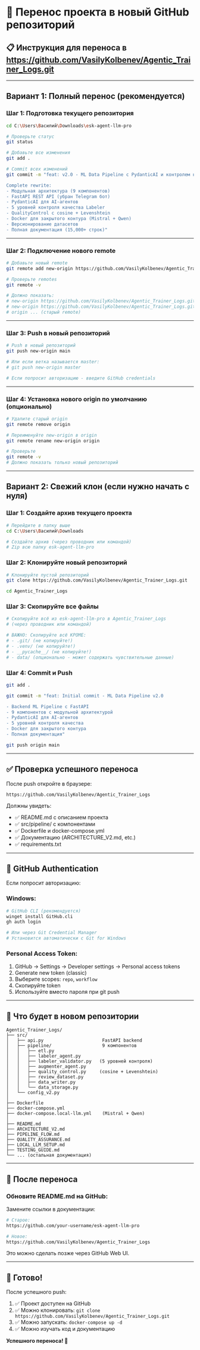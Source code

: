 # 🚀 Перенос проекта в новый GitHub репозиторий

## 📋 Инструкция для переноса в https://github.com/VasilyKolbenev/Agentic_Trainer_Logs.git

---

## Вариант 1: Полный перенос (рекомендуется)

### Шаг 1: Подготовка текущего репозитория

```bash
cd C:\Users\Василий\Downloads\esk-agent-llm-pro

# Проверьте статус
git status

# Добавьте все изменения
git add .

# Commit всех изменений
git commit -m "feat: v2.0 - ML Data Pipeline с PydanticAI и контролем качества

Complete rewrite:
- Модульная архитектура (9 компонентов)
- FastAPI REST API (убран Telegram бот)
- PydanticAI для AI-агентов
- 5 уровней контроля качества Labeler
- QualityControl с cosine + Levenshtein
- Docker для закрытого контура (Mistral + Qwen)
- Версионирование датасетов
- Полная документация (15,000+ строк)"
```

---

### Шаг 2: Подключение нового remote

```bash
# Добавьте новый remote
git remote add new-origin https://github.com/VasilyKolbenev/Agentic_Trainer_Logs.git

# Проверьте remotes
git remote -v

# Должно показать:
# new-origin https://github.com/VasilyKolbenev/Agentic_Trainer_Logs.git (fetch)
# new-origin https://github.com/VasilyKolbenev/Agentic_Trainer_Logs.git (push)
# origin ... (старый remote)
```

---

### Шаг 3: Push в новый репозиторий

```bash
# Push в новый репозиторий
git push new-origin main

# Или если ветка называется master:
# git push new-origin master

# Если попросит авторизацию - введите GitHub credentials
```

---

### Шаг 4: Установка нового origin по умолчанию (опционально)

```bash
# Удалите старый origin
git remote remove origin

# Переименуйте new-origin в origin
git remote rename new-origin origin

# Проверьте
git remote -v
# Должно показать только новый репозиторий
```

---

## Вариант 2: Свежий клон (если нужно начать с нуля)

### Шаг 1: Создайте архив текущего проекта

```bash
# Перейдите в папку выше
cd C:\Users\Василий\Downloads

# Создайте архив (через проводник или командой)
# Zip всю папку esk-agent-llm-pro
```

### Шаг 2: Клонируйте новый репозиторий

```bash
# Клонируйте пустой репозиторий
git clone https://github.com/VasilyKolbenev/Agentic_Trainer_Logs.git

cd Agentic_Trainer_Logs
```

### Шаг 3: Скопируйте все файлы

```bash
# Скопируйте всё из esk-agent-llm-pro в Agentic_Trainer_Logs
# (через проводник или командой)

# ВАЖНО: Скопируйте всё КРОМЕ:
# - .git/ (не копируйте!)
# - .venv/ (не копируйте!)
# - __pycache__/ (не копируйте!)
# - data/ (опционально - может содержать чувствительные данные)
```

### Шаг 4: Commit и Push

```bash
git add .

git commit -m "feat: Initial commit - ML Data Pipeline v2.0

- Backend ML Pipeline с FastAPI
- 9 компонентов с модульной архитектурой
- PydanticAI для AI-агентов
- 5 уровней контроля качества
- Docker для закрытого контура
- Полная документация"

git push origin main
```

---

## ✅ Проверка успешного переноса

После push откройте в браузере:
```
https://github.com/VasilyKolbenev/Agentic_Trainer_Logs
```

Должны увидеть:
- ✅ README.md с описанием проекта
- ✅ src/pipeline/ с компонентами
- ✅ Dockerfile и docker-compose.yml
- ✅ Документацию (ARCHITECTURE_V2.md, etc.)
- ✅ requirements.txt

---

## 🔐 GitHub Authentication

Если попросит авторизацию:

### Windows:
```bash
# GitHub CLI (рекомендуется)
winget install GitHub.cli
gh auth login

# Или через Git Credential Manager
# Установится автоматически с Git for Windows
```

### Personal Access Token:
1. GitHub → Settings → Developer settings → Personal access tokens
2. Generate new token (classic)
3. Выберите scopes: `repo`, `workflow`
4. Скопируйте token
5. Используйте вместо пароля при git push

---

## 📁 Что будет в новом репозитории

```
Agentic_Trainer_Logs/
├── src/
│   ├── api.py                      FastAPI backend
│   ├── pipeline/                   9 компонентов
│   │   ├── etl.py
│   │   ├── labeler_agent.py
│   │   ├── labeler_validator.py   (5 уровней контроля)
│   │   ├── augmenter_agent.py
│   │   ├── quality_control.py     (cosine + Levenshtein)
│   │   ├── review_dataset.py
│   │   ├── data_writer.py
│   │   └── data_storage.py
│   └── config_v2.py
│
├── Dockerfile
├── docker-compose.yml
├── docker-compose.local-llm.yml    (Mistral + Qwen)
│
├── README.md
├── ARCHITECTURE_V2.md
├── PIPELINE_FLOW.md
├── QUALITY_ASSURANCE.md
├── LOCAL_LLM_SETUP.md
├── TESTING_GUIDE.md
└── ... (остальная документация)
```

---

## 🎯 После переноса

### Обновите README.md на GitHub:

Замените ссылки в документации:
```bash
# Старое:
https://github.com/your-username/esk-agent-llm-pro

# Новое:
https://github.com/VasilyKolbenev/Agentic_Trainer_Logs
```

Это можно сделать позже через GitHub Web UI.

---

## 🚀 Готово!

После успешного push:

1. ✅ Проект доступен на GitHub
2. ✅ Можно клонировать: `git clone https://github.com/VasilyKolbenev/Agentic_Trainer_Logs.git`
3. ✅ Можно запускать: `docker-compose up -d`
4. ✅ Можно изучать код и документацию

**Успешного переноса! 🎊**

